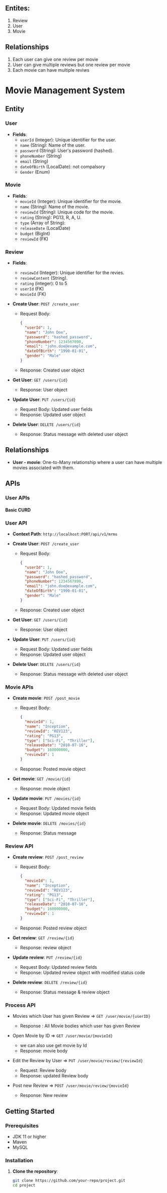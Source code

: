 ## Entites:

1. Review
2. User
3. Movie

## Relationships

1. Each user can give one review per movie
2. User can give multiple reviews but one review per movie
3. Each movie can have multiple reviws

# Movie Management System

## Entity

### User

- **Fields**:
  - `userId` (Integer): Unique identifier for the user.
  - `name` (String): Name of the user.
  - `password` (String): User's password (hashed).
  - `phoneNumber` (String)
  - `email` (String)
  - `dateOfBirth` (LocalDate): not compalsory
  - `Gender` (Enum)

### Movie

- **Fields**:
  - `movieId` (Integer): Unique identifier for the movie.
  - `name` (String): Name of the movie.
  - `reviewId` (String): Unique code for the movie.
  - `rating` (String): PG13, R, A, U.
  - `type` (Array of String):
  - `releaseDate` (LocalDate)
  - `budget` (BigInt)
  - `reviewId` (FK)

### Review

- **Fields**:

  - `reviewId` (Integer): Unique identifier for the revies.
  - `reviewContent` (String).
  - `rating` (integer): 0 to 5
  - `userId` (FK)
  - `movieId` (FK)

- **Create User**: `POST /create_user`

  - Request Body:
    ```json
    {
      "userId": 1,
      "name": "John Doe",
      "password": "hashed_password",
      "phoneNumber": 1234567890,
      "email": "john.doe@example.com",
      "dateOfBirth": "1990-01-01",
      "gender": "Male"
    }
    ```
  - Response: Created user object

- **Get User**: `GET /users/{id}`

  - Response: User object

- **Update User**: `PUT /users/{id}`

  - Request Body: Updated user fields
  - Response: Updated user object

- **Delete User**: `DELETE /users/{id}`
  - Response: Status message with deleted user object

## Relationships

- **User - movie**: One-to-Many relationship where a user can have multiple movies associated with them.

## APIs

### User APIs

#### Basic CURD

### User API

- **Context Path**: `http://localhost:PORT/api/v1/mrms`

- **Create User**: `POST /create_user`

  - Request Body:
    ```json
    {
      "userId": 1,
      "name": "John Doe",
      "password": "hashed_password",
      "phoneNumber": 1234567890,
      "email": "john.doe@example.com",
      "dateOfBirth": "1990-01-01",
      "gender": "Male"
    }
    ```
  - Response: Created user object

- **Get User**: `GET /users/{id}`

  - Response: User object

- **Update User**: `PUT /users/{id}`

  - Request Body: Updated user fields
  - Response: Updated user object

- **Delete User**: `DELETE /users/{id}`
  - Response: Status message with deleted user object

### Movie APIs

- **Create movie**: `POST /post_movie`

  - Request Body:

    ```json
    {
      "movieId": 1,
      "name": "Inception",
      "reviewId": "REV123",
      "rating": "PG13",
      "type": ["Sci-Fi", "Thriller"],
      "releaseDate": "2010-07-16",
      "budget": 160000000,
      "reviewId": 1
    }
    ```

  - Response: Posted movie object

- **Get movie**: `GET /movie/{id}`

  - Response: movie object

- **Update movie**: `PUT /movies/{id}`

  - Request Body: Updated movie fields
  - Response: Updated movie object

- **Delete movie**: `DELETE /movies/{id}`
  - Response: Status message

### Review API

- **Create review**: `POST /post_review`

  - Request Body:

    ```json
    {
      "movieId": 1,
      "name": "Inception",
      "reviewId": "REV123",
      "rating": "PG13",
      "type": ["Sci-Fi", "Thriller"],
      "releaseDate": "2010-07-16",
      "budget": 160000000,
      "reviewId": 1
    }
    ```

  - Response: Posted review object

- **Get review**: `GET /review/{id}`

  - Response: review object

- **Update review**: `PUT /review/{id}`

  - Request Body: Updated review fields
  - Response: Updated review object with modified status code

- **Delete review**: `DELETE /review/{id}`
  - Response: Status message & review object

### Process API

- Movies which User has given Review
  => `GET /user/movie/{userID}`

  - Response : All Movie bodies which user has given Review

- Open Movie by ID
  => `GET /user/movie/{movieId}`

  - we can also use get movie by Id
  - Response: movie body

- Edit the Review by User
  => `PUT /user/movie/review/{reviewId}`

  - Request: Review body
  - Response: updated Review body

- Post new Review
  => `POST /user/movie/review/{movieId}`

  - Response: New review

## Getting Started

### Prerequisites

- JDK 11 or higher
- Maven
- MySQL

### Installation

1. **Clone the repository**:

   ```bash
   git clone https://github.com/your-repo/project.git
   cd project

   ```
